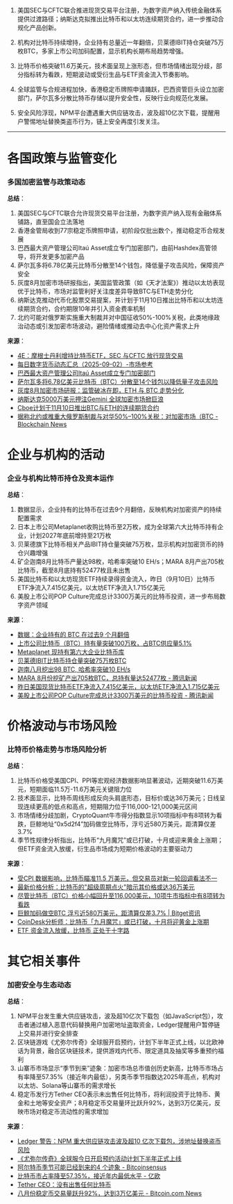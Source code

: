 1. 美国SEC与CFTC联合推进现货交易平台注册，为数字资产纳入传统金融体系提供过渡路径；纳斯达克拟推出比特币和以太坊连续期货合约，进一步推动合规化产品创新。

2. 机构对比特币持续增持，企业持有总量近一年翻倍，贝莱德IBIT持仓突破75万枚BTC，多家上市公司加码配置，显示机构长期布局趋势增强。

3. 比特币价格突破11.6万美元，技术面呈现上涨形态，但市场情绪出现分歧，部分指标转为看跌，短期波动或受衍生品与ETF资金流入节奏影响。

4. 全球监管与合规进程加快，香港稳定币牌照申请踊跃，巴西资管巨头设立加密部门，萨尔瓦多分散比特币存储以提升安全性，反映行业向规范化发展。

5. 安全风险浮现，NPM平台遭遇重大供应链攻击，波及超10亿次下载，提醒用户警惕地址替换类盗币行为，链上安全再度引发关注。
---
# 各国政策与监管变化
### 多国加密监管与政策动态
**总结**：
1. 美国SEC与CFTC联合允许现货交易平台注册，为数字资产纳入现有金融体系铺路，直至国会立法落地
2. 香港金管局收到77宗稳定币牌照申请，初阶段仅批出数个，推动稳定币合规发展
3. 巴西最大资产管理公司Itaú Asset成立专门加密部门，由前Hashdex高管领导，将开发更多加密产品
4. 萨尔瓦多将6.78亿美元比特币分散至14个钱包，降低量子攻击风险，保障资产安全
5. 灰度8月加密市场研报指出，美国监管政策（如《天才法案》）推动以太坊表现优于比特币，市场对监管利好关注度差异导致BTC与ETH走势分化
6. 纳斯达克推动代币化股票交易提案，并计划于11月10日推出比特币和以太坊连续期货合约，合约期限10年并引入资金费率机制
7. 北约可能对俄罗斯实施重大制裁并对中国征收50%-100%关税，此类地缘政治动态或引发加密市场波动，避险情绪或推动去中心化资产需求上升

**来源**：
- [4E：摩根士丹利增持比特币ETF，SEC 与CFTC 放行现货交易](https://m.marsbit.co/flash/20250903115701464164.html)
- [每日数字货币动态汇总（2025-09-02）-市场参考](https://xnews.jin10.com/details/189783)
- [巴西最大资产管理公司Itaú Asset成立专门加密部门](https://cn.cointelegraph.com/news/brazil-asset-manager-itau-asset-dedicated-crypto-unit)
- [萨尔瓦多将6.78亿美元比特币（BTC）分散至14个钱包以降低量子攻击风险](https://cn.cointelegraph.com/news/el-salvador-splits-bitcoin-holdings-across-multiple-wallets)
- [灰度8月加密市场研报：监管破冰在即，ETH 与 BTC 走势分化](https://blockweeks.com/article/164981)
- [纳斯达克5000万美元押注Gemini 全球加密市场掀巨浪](https://cryptonews.com/cn/news/bitcoin-price-prediction-nasdaqs-50m-gemini-bet-and-global-crypto-shake-up/)
- [Cboe计划于11月10日推出BTC与ETH的连续期货合约](https://www.theblockbeats.info/flash/311486)
- [据称北约或推重大俄罗斯制裁与对华50%–100%关税：对加密市场（BTC - Blockchain News](https://blockchain.news/zh/flashnews/reported-nato-move-on-major-russia-sanctions-and-50-100-china-tariffs-what-it-could-mean-for-crypto-markets-btc-eth-zh)


# 企业与机构的活动
### 企业与机构比特币持仓及资本运作
**总结**：
1. 数据显示，企业持有的比特币在过去9个月翻倍，反映机构对加密资产的持续配置需求
2. 日本上市公司Metaplanet收购比特币至2万枚，成为全球第六大比特币持有企业，计划2027年底前增持至21万枚
3. 贝莱德旗下比特币相关产品IBIT持仓量突破75万枚，显示机构对加密货币的持仓兴趣增强
4. 矿企迦南8月比特币产量达98枚，哈希率突破10 EH/s；MARA 8月产出705枚比特币，截至8月底持有52477枚且未出售
5. 美国比特币和以太坊现货ETF持续录得资金流入，昨日（9月10日）比特币ETF净流入7.415亿美元，以太坊ETF净流入1.715亿美元
6. 美股上市公司POP Culture完成总计3300万美元的比特币投资，进一步布局数字资产领域

**来源**：
- [数据：企业持有的 BTC 在过去9 个月翻倍](https://www.binance.com/cn/square/post/29305149405354)
- [上市公司比特币（BTC）持有量突破100万枚，占BTC供应量5.1%](https://cn.cointelegraph.com/news/public-companies-hit-combined-1-million-bitcoin)
- [Metaplanet 现持有第六大企业比特币库](https://www.bitcoinsensus.com/zh/news/business/metaplanet-now-holds-6th-largest-corporate-bitcoin-treasury)
- [贝莱德IBIT比特币持仓量突破75万枚BTC](https://www.iyiou.com/briefing/202509041819509)
- [迦南八月挖出98 BTC, 哈希率突破10 EH/s](https://www.bitcoinsensus.com/zh/news/bitcoin/canaan-mines-98-btc-in-august-hashrate-tops-10-ehs)
- [MARA 8月份挖矿产出705枚BTC，总持有量达52477枚 - 腾讯新闻](https://news.qq.com/rain/a/20250905A02MPI00)
- [昨日美国现货比特币ETF净流入7.415亿美元，以太坊ETF净流入1.715亿美元](https://www.theblockbeats.info/flash/311792)
- [美股上市公司POP Culture完成总计3300万美元的比特币投资 - 腾讯新闻](https://news.qq.com/rain/a/20250910A08Y8300)


# 价格波动与市场风险
### 比特币价格走势与市场风险分析
**总结**：
1. 比特币价格受美国CPI、PPI等宏观经济数据影响显著波动，近期突破11.6万美元，短期面临11.5万-11.6万美元关键阻力位
2. 技术面显示，比特币周线形成反向头肩底形态，目标价或达36万美元；日线呈现连续更高的低点和高点，短期阻力位于116,000-121,000美元区间
3. 市场情绪分歧加剧，CryptoQuant牛市得分指数显示10项指标中有8项转为看跌，巨鲸地址“0x5d2f4”加码做空比特币，浮亏近580万美元，距清算仅差3.7%
4. 季节性规律分析指出，比特币“九月魔咒”或已打破，十月或迎来黄金上涨期；但ETF资金流入放缓，衍生品市场成为短期价格波动的主要驱动力

**来源**：
- [受CPI 数据影响，比特币瞄准11.5 万美元，但交易员对新一轮回调看法不一](https://cn.cointelegraph.com/news/bitcoin-eyes-115k-cpi-data-traders-diverge-on-new-btc-price-dip)
- [最新价格分析：比特币的"超级周期点火"暗示其价格或达36万美元](https://cn.cointelegraph.com/news/bitcoin-supercycle-hints-360k-price-analysis)
- [尽管比特币（BTC）价格小幅回升至116,000美元，10项牛市指标中有8项转为看跌](https://cn.cointelegraph.com/news/bitcoin-bull-score-shows-bearish-shift-as-momentum-slows-cryptoquant)
- [巨鲸加码做空BTC 浮亏近580万美元，距清算仅差3.7% | Bitget资讯](https://www.bitget.com/zh-CN/news/detail/12560604961156)
- [CoinDesk分析师：比特币「九月魔咒」或已打破，十月将迎黄金上涨期](https://blockweeks.com/view/168076)
- [ETF 资金流入放缓，比特币 正处于十字路](https://blockweeks.com/view/168129)


# 其它相关事件
### 加密安全与生态动态
**总结**：
1. NPM平台发生重大供应链攻击，波及超10亿次下载包（如JavaScript包），攻击者通过植入恶意代码替换用户加密地址盗取资金，Ledger提醒用户暂停链上交易并进行安全排查
2. 区块链游戏《尤弥尔传奇》全球服开启预约，计划下半年正式上线，以北欧神话为背景，融合区块链技术，提供游戏内代币、限定道具及抽奖等多重预约福利
3. 山寨币市场显示“季节到来”迹象：加密市场总市值创历史新高，比特币市场占有率降至57.35%（接近年内最低），另类币季节指数达2025年高点，机构对以太坊、Solana等山寨币的需求增长
4. 稳定币发行方Tether CEO表示未出售任何比特币，将利润投资于比特币、黄金和土地等安全资产；8月稳定币交易量环比跃升92%，达到3万亿美元，反映市场对稳定币流动性的需求增加

**来源**：
- [Ledger 警告：NPM 重大供应链攻击波及超10 亿次下载包，涉地址替换盗币风险](https://www.wublock123.com/article/6/48437)
- [《尤弥尔传奇》全球服今日开启预约活动计划下半年正式上线](https://news.17173.com/content/09092025/154238759.shtml)
- [阿尔特币季节可能已经到来的4 个迹象 - Bitcoinsensus](https://www.bitcoinsensus.com/zh/news/altcoins/4-signs-that-altcoin-season-could-already-be-here)
- [比特币市占率降至57.35%，接近年内最低水平 - 亿欧](https://www.iyiou.com/briefing/202509131823052)
- [Tether CEO：没有出售任何比特币](https://cj.sina.cn/articles/view/5952915720/162d2490806702ezly?froms=ggmp)
- [八月份稳定币交易量跃升92%，达到3万亿美元 - Bitcoin.com News](https://news.bitcoin.com/zh/ba-yue-fen-wen-ding-bi-jiao-yi-liang-yue-sheng-92-da-dao-3-wan-yi-mei-yuan/)